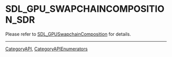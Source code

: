 # SDL_GPU_SWAPCHAINCOMPOSITION_SDR

Please refer to [SDL_GPUSwapchainComposition](SDL_GPUSwapchainComposition) for details.

----
[CategoryAPI](CategoryAPI), [CategoryAPIEnumerators](CategoryAPIEnumerators)

